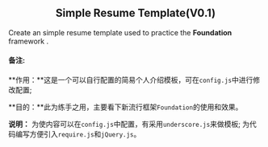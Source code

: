 <h2 align='center'>Simple Resume Template(V0.1)</h2>

Create an simple resume template used to practice the **Foundation** framework .

#### **备注**:

**作用：**这是一个可以自行配置的简易个人介绍模板，可在`config.js`中进行修改配置; 

**目的：**此为练手之用，主要看下新流行框架`Foundation`的使用和效果。

**说明：**
    为使内容可以在`config.js`中配置，有采用`underscore.js`来做模板;
    为代码编写方便引入`require.js`和`jQuery.js`。
